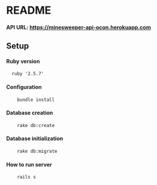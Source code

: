 # README

#### API URL: https://minesweeper-api-ocon.herokuapp.com

## Setup
#### Ruby version

      ruby '2.5.7'

#### Configuration

	    bundle install

#### Database creation

	    rake db:create

#### Database initialization

	    rake db:migrate

#### How to run server

	    rails s
